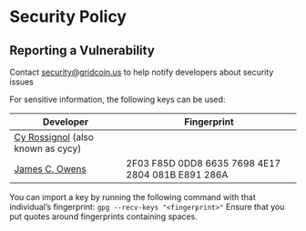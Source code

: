 # Security Policy

## Reporting a Vulnerability

Contact [security@gridcoin.us](mailto:security@gridcoin.us) to help notify developers about security issues

For sensitive information, the following keys can be used:

|Developer | Fingerprint |
|-|-|
|[Cy Rossignol](https://github.com/cyrossignol) (also known as cycy) |  |
|[James C. Owens](https://github.com/jamescowens)  | 2F03 F85D 0DD8 6635 7698 4E17 2804 081B E891 286A |

You can import a key by running the following command with that individual’s fingerprint: `gpg --recv-keys "<fingerprint>"` Ensure that you put quotes around fingerprints containing spaces.